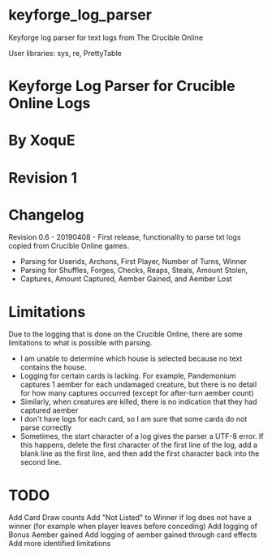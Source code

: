 # keyforge_log_parser
Keyforge log parser for text logs from The Crucible Online

User libraries: sys, re, PrettyTable


# Keyforge Log Parser for Crucible Online Logs
# By XoquE
# Revision 1

# Changelog
Revision 0.6 - 20190408 - First release, functionality to parse txt logs
copied from Crucible Online games.
- Parsing for Userids, Archons, First Player, Number of Turns, Winner
- Parsing for Shuffles, Forges, Checks, Reaps, Steals, Amount Stolen,
- Captures, Amount Captured, Aember Gained, and Aember Lost

# Limitations
Due to the logging that is done on the Crucible Online, there are some
limitations to what is possible with parsing.
- I am unable to determine which house is selected because no text contains
  the house.
- Logging for certain cards is lacking.  For example, Pandemonium captures
  1 aember for each undamaged creature, but there is no detail for how many
  captures occurred (except for after-turn aember count)
- Similarly, when creatures are killed, there is no indication that they
  had captured aember
- I don't have logs for each card, so I am sure that some cards do not
  parse correctly
- Sometimes, the start character of a log gives the parser a UTF-8 error.
  If this happens, delete the first character of the first line of the log,
  add a blank line as the first line, and then add the first character back
  into the second line.

# TODO
Add Card Draw counts
Add "Not Listed" to Winner if log does not have a winner (for example when
  player leaves before conceding)
Add logging of Bonus Aember gained
Add logging of aember gained through card effects
Add more identified limitations
